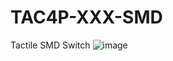 # TAC4P-XXX-SMD
Tactile SMD Switch
![image](https://user-images.githubusercontent.com/4562957/120649701-591d9880-c47d-11eb-85af-aad1086833dc.png)
